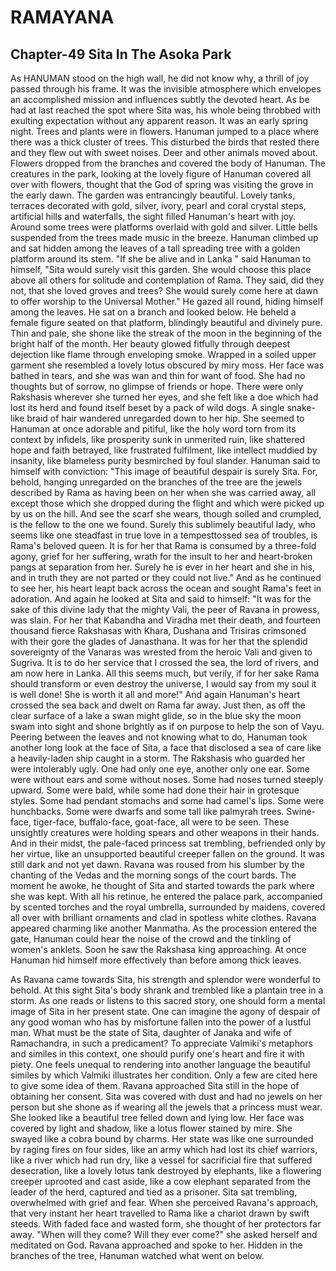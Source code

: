 # RAMAYANA
## Chapter-49 Sita In The Asoka Park

As HANUMAN stood on the high wall, he did not know why, a thrill of joy passed through his frame. It was the invisible atmosphere which envelopes an accomplished mission and influences subtly the devoted heart. As be had at last reached the spot where Sita was, his whole being throbbed with exulting expectation without any apparent reason. It was an early spring night. Trees and plants were in flowers. Hanuman jumped to a place where there was a thick cluster of trees. This disturbed the birds that rested there and they flew out with sweet noises. Deer and other animals moved about. Flowers dropped from the branches and covered the body of Hanuman. The creatures in the park, looking at the lovely figure of Hanuman covered all over with flowers, thought that the God of spring was visiting the grove in the early dawn. The garden was entrancingly beautiful. Lovely tanks, terraces decorated with gold, silver, ivory, pearl and coral crystal steps, artificial hills and waterfalls, the sight filled Hanuman's heart with joy. Around some trees were platforms overlaid with gold and silver. Little bells suspended from the trees made music in the breeze. Hanuman climbed up and sat hidden among the leaves of a tall spreading tree with a golden platform around its stem. "If she be alive and in Lanka " said Hanuman to himself, "Sita would surely visit this garden. She would choose this place above all others for solitude and contemplation of Rama. They said, did they not, that she loved groves and trees? She would surely come here at dawn to offer worship to the Universal Mother." He gazed all round, hiding himself among the leaves. He sat on a branch and looked below. He beheld a female figure seated on that platform, blindingly beautiful and divinely pure. Thin and pale, she shone like the streak of the moon in the beginning of the bright half of the month. Her beauty glowed fitfully through deepest dejection like flame through enveloping smoke. Wrapped in a soiled upper garment she resembled a lovely lotus obscured by miry moss. Her face was bathed in tears, and she was wan and thin for want of food. She had no thoughts but of sorrow, no glimpse of friends or hope. There were only Rakshasis wherever she turned her eyes, and she felt like a doe which had lost its herd and found itself beset by a pack of wild dogs. A single snake-like braid of hair wandered unregarded down to her hip. She seemed to Hanuman at once adorable and pitiful, like the holy word torn from its context by infidels, like prosperity sunk in unmerited ruin, like shattered hope and faith betrayed, like frustrated fulfilment, like intellect muddied by insanity, like blameless purity besmirched by foul slander. Hanuman said to himself with conviction: "This image of beautiful despair is surely Sita. For, behold, hanging unregarded on the branches of the tree are the jewels described by Rama as having been on her when she was carried away, all except those which she dropped during the flight and which were picked up by us on the hill. And see the scarf she wears, though soiled and crumpled, is the fellow to the one we found. Surely this sublimely beautiful lady, who seems like one steadfast in true love in a tempesttossed sea of troubles, is Rama's beloved queen. It is for her that Rama is consumed by a three-fold agony, grief for her suffering, wrath for the insult to her and heart-broken pangs at separation from her. Surely he is ever in her heart and she in his, and in truth they are not parted or they could not live." And as he continued to see her, his heart leapt back across the ocean and sought Rama's feet in adoration. And again he looked at Sita and said to himself: "It was for the sake of this divine lady that the mighty Vali, the peer of Ravana in prowess, was slain. For her that Kabandha and Viradha met their death, and fourteen thousand fierce Rakshasas with Khara, Dushana and Trisiras crimsoned with their gore the glades of Janasthana. It was for her that the splendid sovereignty of the Vanaras was wrested from the heroic Vali and given to Sugriva. It is to do her service that I crossed the sea, the lord of rivers, and am now here in Lanka. All this seems much, but verily, if for her sake Rama should transform or even destroy the universe, I would say from my soul it is well done! She is worth it all and more!" And again Hanuman's heart crossed the sea back and dwelt on Rama far away. Just then, as off the clear surface of a lake a swan might glide, so in the blue sky the moon swam into sight and shone brightly as if on purpose to help the son of Vayu. Peering between the leaves and not knowing what to do, Hanuman took another long look at the face of Sita, a face that disclosed a sea of care like a heavily-laden ship caught in a storm. The Rakshasis who guarded her were intolerably ugly. One had only one eye, another only one ear. Some were without ears and some without noses. Some had noses turned steeply upward. Some were bald, while some had done their hair in grotesque styles. Some had pendant stomachs and some had camel's lips. Some were hunchbacks. Some were dwarfs and some tall like palmyrah trees. Swine-face, tiger-face, buffalo-face, goat-face, all were to be seen. These unsightly creatures were holding spears and other weapons in their hands. And in their midst, the pale-faced princess sat trembling, befriended only by her virtue, like an unsupported beautiful creeper fallen on the ground. It was still dark and not yet dawn. Ravana was roused from his slumber by the chanting of the Vedas and the morning songs of the court bards. The moment he awoke, he thought of Sita and started towards the park where she was kept. With all his retinue, he entered the palace park, accompanied by scented torches and the royal umbrella, surrounded by maidens, covered all over with brilliant ornaments and clad in spotless white clothes. Ravana appeared charming like another Manmatha. As the procession entered the gate, Hanuman could hear the noise of the crowd and the tinkling of women's anklets. Soon he saw the Rakshasa king approaching. At once Hanuman hid himself more effectively than before among thick leaves.

As Ravana came towards Sita, his strength and splendor were wonderful to behold. At this sight Sita's body shrank and trembled like a plantain tree in a storm. As one reads or listens to this sacred story, one should form a mental image of Sita in her present state. One can imagine the agony of despair of any good woman who has by misfortune fallen into the power of a lustful man. What must be the state of Sita, daughter of Janaka and wife of Ramachandra, in such a predicament? To appreciate Valmiki's metaphors and similes in this context, one should purify one's heart and fire it with piety. One feels unequal to rendering into another language the beautiful similes by which Valmiki illustrates her condition. Only a few are cited here to give some idea of them. Ravana approached Sita still in the hope of obtaining her consent. Sita was covered with dust and had no jewels on her person but she shone as if wearing all the jewels that a princess must wear. She looked like a beautiful tree felled down and lying low. Her face was covered by light and shadow, like a lotus flower stained by mire. She swayed like a cobra bound by charms. Her state was like one surrounded by raging fires on four sides, like an army which had lost its chief warriors, like a river which had run dry, like a vessel for sacrificial fire that suffered desecration, like a lovely lotus tank destroyed by elephants, like a flowering creeper uprooted and cast aside, like a cow elephant separated from the leader of the herd, captured and tied as a prisoner. Sita sat trembling, overwhelmed with grief and fear. When she perceived Ravana's approach, that very instant her heart travelled to Rama like a chariot drawn by swift steeds. With faded face and wasted form, she thought of her protectors far away. "When will they come? Will they ever come?" she asked herself and meditated on God. Ravana approached and spoke to her. Hidden in the branches of the tree, Hanuman watched what went on below.